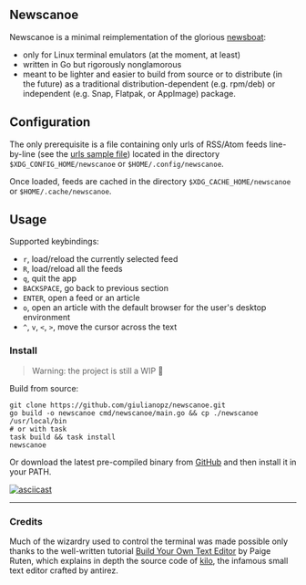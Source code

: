 ## Newscanoe

Newscanoe is a minimal reimplementation of the glorious [newsboat](https://newsboat.org/): 
- only for Linux terminal emulators (at the moment, at least)
- written in Go but rigorously nonglamorous
- meant to be lighter and easier to build from source or to distribute (in the future) as a traditional distribution-dependent (e.g. rpm/deb) or independent (e.g. Snap, Flatpak, or AppImage) package.

## Configuration

The only prerequisite is a file containing only urls of RSS/Atom feeds line-by-line (see the [urls sample file](./assets/urls)) located in the directory `$XDG_CONFIG_HOME/newscanoe` or `$HOME/.config/newscanoe`.

Once loaded, feeds are cached in the directory `$XDG_CACHE_HOME/newscanoe` or `$HOME/.cache/newscanoe`.

## Usage

Supported keybindings:
- `r`, load/reload the currently selected feed
- `R`, load/reload all the feeds
- `q`, quit the app
- `BACKSPACE`, go back to previous section
- `ENTER`, open a feed or an article
- `o`, open an article with the default browser for the user's desktop environment
- `^`, `v`, `<`, `>`, move the cursor across the text

### Install

> Warning: the project is still a WIP 🚧

Build from source:
```
git clone https://github.com/giulianopz/newscanoe.git
go build -o newscanoe cmd/newscanoe/main.go && cp ./newscanoe /usr/local/bin
# or with task
task build && task install
newscanoe
```

Or download the latest pre-compiled binary from [GitHub](https://github.com/giulianopz/newscanoe/releases) and then install it in your PATH.

[![asciicast](https://asciinema.org/a/YyzLpxYUswPqeaeoRYVnAP9y1.svg)](https://asciinema.org/a/YyzLpxYUswPqeaeoRYVnAP9y1)

---

### Credits

Much of the wizardry used to control the terminal was made possible only thanks to the  well-written tutorial [Build Your Own Text Editor](https://viewsourcecode.org/snaptoken/kilo/) by Paige Ruten, which explains in depth the source code of [kilo](https://github.com/antirez/kilo), the infamous small text editor crafted by antirez.
